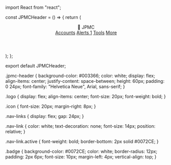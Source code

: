 
import React from "react";

const JPMCHeader = () => {
  return (
    <header className="jpmc-header">
      <div className="logo">
        <span className="icon">🔷</span>
        <span className="title">JPMC</span>
      </div>
      <nav className="nav-links">
        <a href="#" className="nav-link active">Accounts</a>
        <a href="#" className="nav-link">Alerts <span className="badge">1</span></a>
        <a href="#" className="nav-link">Tools</a>
        <a href="#" className="nav-link">More</a>
      </nav>
    </header>
  );
};

export default JPMCHeader;





.jpmc-header {
  background-color: #003366;
  color: white;
  display: flex;
  align-items: center;
  justify-content: space-between;
  height: 60px;
  padding: 0 24px;
  font-family: "Helvetica Neue", Arial, sans-serif;
}

.logo {
  display: flex;
  align-items: center;
  font-size: 20px;
  font-weight: bold;
}

.icon {
  font-size: 20px;
  margin-right: 8px;
}

.nav-links {
  display: flex;
  gap: 24px;
}

.nav-link {
  color: white;
  text-decoration: none;
  font-size: 14px;
  position: relative;
}

.nav-link.active {
  font-weight: bold;
  border-bottom: 2px solid #0072CE;
}

.badge {
  background-color: #0072CE;
  color: white;
  border-radius: 12px;
  padding: 2px 6px;
  font-size: 10px;
  margin-left: 4px;
  vertical-align: top;
}
